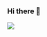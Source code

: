 ### Hi there 👋

<img src = "https://img.shields.io/badge/React-243763?style=for-the-badge&logo=" />
